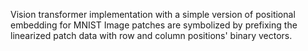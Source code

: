 Vision transformer implementation with a simple version of positional embedding for MNIST
Image patches are symbolized by prefixing the linearized patch data with row and column positions' binary vectors.
